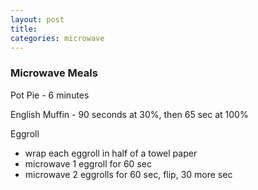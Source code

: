 ```yaml
---
layout: post
title: 
categories: microwave
---
```


### Microwave Meals

Pot Pie - 6 minutes

English Muffin - 90 seconds at 30%, then 65 sec at 100%

Eggroll   
  * wrap each eggroll in half of a towel paper   
  * microwave 1 eggroll  for 60 sec   
  * microwave 2 eggrolls for 60 sec, flip, 30 more sec   

